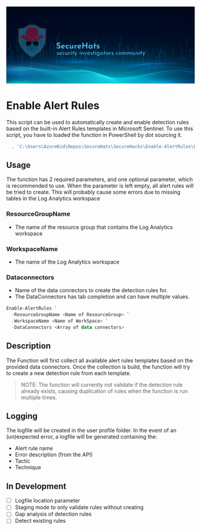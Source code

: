![logo](https://github.com/SecureHats/Sentinel-playground/blob/main/media/sh-banners.png)

# Enable Alert Rules

This script can be used to automatically create and enable detection rules based on the built-in Alert Rules templates in Microsoft Sentinel.
To use this script, you have to loaded the function in PowerShell by dot sourcing it. 

```powershell
  . 'C:\Users\AzureKid\Repos\SecureHats\SecureHacks\Enable-AlertRules\Enable-AlertRules.ps1'
```

## Usage

The function has 2 required parameters, and one optional parameter, which is recommended to use.
When the <dataconnectors> parameter is left empty, all alert rules will be tried to create.
This will probably cause some errors due to missing tables in the Log Analytics workspace

### ResourceGroupName
- The name of the resource group that contains the Log Analytics workspace

### WorkspaceName
- The name of the Log Analytics workspace

### Dataconnectors
- Name of the data connectors to create the detection rules for.
- The DataConnectors has tab completion and can have multiple values.

```powershell
Enable-AlertRules `
  -ResourceGroupName <Name of ResourceGroup> `
  -WorkspaceName <Name of WorkSpace> `
  -DataConnectors <Array of data connectors>
```
  
## Description
  
The Function will first collect all available alert rules templates based on the provided data connectors.
Once the collection is build, the function will try to create a new detection rule from each template.

> NOTE: The function will currently not validate if the detection rule already exists, causing duplication of rules when the function is run multiple times.
 
  
  
 ## Logging
 The logfile will be created in the user profile folder.
 In the event of an (un)expected error, a logfile will be generated containing the:
 - Alert rule name
 - Error description (from the API)
 - Tactic
 - Technique
  
## In Development
  
  - [ ] Logfile location parameter
  - [ ] Staging mode to only validate rules without creating
  - [ ] Gap analysis of detection rules
  - [ ] Detect existing rules 
